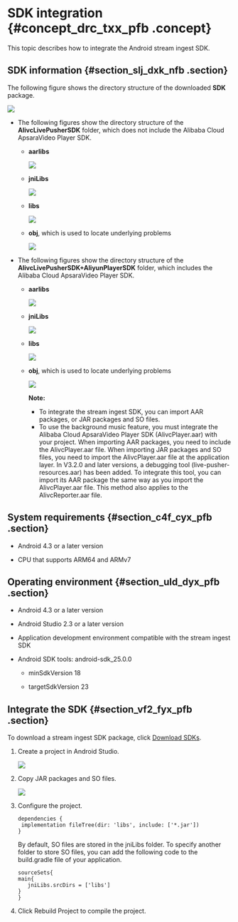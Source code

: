 # SDK integration {#concept_drc_txx_pfb .concept}

This topic describes how to integrate the Android stream ingest SDK.

## SDK information {#section_slj_dxk_nfb .section}

The following figure shows the directory structure of the downloaded **SDK** package.

![](http://static-aliyun-doc.oss-cn-hangzhou.aliyuncs.com/assets/img/40381/156593423255875_en-US.png)

-   The following figures show the directory structure of the **AlivcLivePusherSDK** folder, which does not include the Alibaba Cloud ApsaraVideo Player SDK.
    -   **aarlibs**

        ![](http://static-aliyun-doc.oss-cn-hangzhou.aliyuncs.com/assets/img/40381/156593423255876_en-US.png)

    -   **jniLibs**

        ![](http://static-aliyun-doc.oss-cn-hangzhou.aliyuncs.com/assets/img/40381/156593423255877_en-US.png)

    -   **libs**

        ![](http://static-aliyun-doc.oss-cn-hangzhou.aliyuncs.com/assets/img/40381/156593423355878_en-US.png)

    -   **obj**, which is used to locate underlying problems

        ![](http://static-aliyun-doc.oss-cn-hangzhou.aliyuncs.com/assets/img/40381/156593423355880_en-US.png)

-   The following figures show the directory structure of the **AlivcLivePusherSDK+AliyunPlayerSDK** folder, which includes the Alibaba Cloud ApsaraVideo Player SDK.
    -   **aarlibs**

        ![](http://static-aliyun-doc.oss-cn-hangzhou.aliyuncs.com/assets/img/40381/156593423355881_en-US.png)

    -   **jniLibs**

        ![](http://static-aliyun-doc.oss-cn-hangzhou.aliyuncs.com/assets/img/40381/156593423355883_en-US.png)

    -   **libs**

        ![](http://static-aliyun-doc.oss-cn-hangzhou.aliyuncs.com/assets/img/40381/156593423455885_en-US.png)

    -   **obj**, which is used to locate underlying problems

        ![](http://static-aliyun-doc.oss-cn-hangzhou.aliyuncs.com/assets/img/40381/156593423455886_en-US.png)

        **Note:** 

        -   To integrate the stream ingest SDK, you can import AAR packages, or JAR packages and SO files.
        -   To use the background music feature, you must integrate the Alibaba Cloud ApsaraVideo Player SDK \(AlivcPlayer.aar\) with your project. When importing AAR packages, you need to include the AlivcPlayer.aar file. When importing JAR packages and SO files, you need to import the AlivcPlayer.aar file at the application layer. In V3.2.0 and later versions, a debugging tool \(live-pusher-resources.aar\) has been added. To integrate this tool, you can import its AAR package the same way as you import the AlivcPlayer.aar file. This method also applies to the AlivcReporter.aar file.

## System requirements {#section_c4f_cyx_pfb .section}

-   Android 4.3 or a later version

-   CPU that supports ARM64 and ARMv7


## Operating environment {#section_uld_dyx_pfb .section}

-   Android 4.3 or a later version

-   Android Studio 2.3 or a later version

-   Application development environment compatible with the stream ingest SDK

-   Android SDK tools: android-sdk\_25.0.0

    -   minSdkVersion 18

    -   targetSdkVersion 23


## Integrate the SDK {#section_vf2_fyx_pfb .section}

To download a stream ingest SDK package, click [Download SDKs](https://help.aliyun.com/document_detail/45270.html?spm=a2c4g.11186623.2.30.6284161cvDZvBu).

1.  Create a project in Android Studio.

    ![](http://static-aliyun-doc.oss-cn-hangzhou.aliyuncs.com/assets/img/40381/156593423455887_en-US.png)

2.  Copy JAR packages and SO files.

    ![](http://static-aliyun-doc.oss-cn-hangzhou.aliyuncs.com/assets/img/40381/156593423555888_en-US.png)

3.  Configure the project.

    ``` {#codeblock_orr_5qu_u22}
    dependencies {
     implementation fileTree(dir: 'libs', include: ['*.jar'])
    }
    ```

    By default, SO files are stored in the jniLibs folder. To specify another folder to store SO files, you can add the following code to the build.gradle file of your application.

    ``` {#codeblock_mxa_6mz_yhk}
    sourceSets{ 
    main{ 
       jniLibs.srcDirs = ['libs'] 
    } 
    }
    ```

4.  Click Rebuild Project to compile the project.


